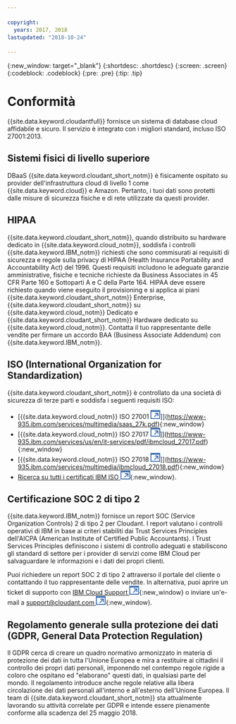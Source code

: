 ```yaml
---

copyright:
  years: 2017, 2018
lastupdated: "2018-10-24"

---
```


{:new_window: target="_blank"}
{:shortdesc: .shortdesc}
{:screen: .screen}
{:codeblock: .codeblock}
{:pre: .pre}
{:tip: .tip}

<!-- Acrolinx: 2017-05-10 -->

# Conformità

{{site.data.keyword.cloudantfull}} fornisce un sistema di database cloud affidabile e sicuro.
Il servizio è integrato con i migliori standard,
incluso ISO 27001:2013.

## Sistemi fisici di livello superiore

DBaaS {{site.data.keyword.cloudant_short_notm}} è fisicamente ospitato
su provider dell'infrastruttura cloud di livello 1 come {{site.data.keyword.cloud}} e Amazon.
Pertanto,
i tuoi dati sono protetti dalle misure di sicurezza fisiche e di rete utilizzate da questi provider.

## HIPAA

{{site.data.keyword.cloudant_short_notm}}, quando distribuito su hardware dedicato in {{site.data.keyword.cloud_notm}},
soddisfa i controlli {{site.data.keyword.IBM_notm}} richiesti che sono commisurati ai requisiti di sicurezza e regole sulla privacy di HIPAA (Health Insurance Portability and Accountability Act) del 1996. Questi requisiti
includono le adeguate garanzie amministrative, fisiche e tecniche richieste
da Business Associates in 45 CFR Parte 160 e Sottoparti A e C della Parte 164. HIPAA deve essere richiesto quando viene eseguito il
provisioning e si applica ai piani {{site.data.keyword.cloudant_short_notm}} Enterprise,
{{site.data.keyword.cloudant_short_notm}} su {{site.data.keyword.cloud_notm}} Dedicato
e {{site.data.keyword.cloudant_short_notm}} Hardware dedicato su {{site.data.keyword.cloud_notm}}.
Contatta il tuo rappresentante delle vendite per firmare un accordo BAA (Business Associate Addendum) con {{site.data.keyword.IBM_notm}}.

## ISO (International Organization for Standardization)

{{site.data.keyword.cloudant_short_notm}} è controllato da una società di sicurezza di terze parti e soddisfa i seguenti requisiti ISO:

* [{{site.data.keyword.cloud_notm}} ISO 27001 ![Icona link esterno](../images/launch-glyph.svg "Icona link esterno")]](https://www-935.ibm.com/services/multimedia/saas_27k.pdf){:new_window}
* [{{site.data.keyword.cloud_notm}} ISO 27017 ![Icona link esterno](../images/launch-glyph.svg "Icona link esterno")]](https://www-935.ibm.com/services/us/en/it-services/pdf/ibmcloud_27017.pdf){:new_window}
* [{{site.data.keyword.cloud_notm}} ISO 27018 ![Icona link esterno](../images/launch-glyph.svg "Icona link esterno")]](https://www-935.ibm.com/services/multimedia/ibmcloud_27018.pdf){:new_window}
* [Ricerca su tutti i certificati IBM ISO ![Icona link esterno](../images/launch-glyph.svg "Icona link esterno")](https://www-935.ibm.com/services/us/en/it-services/iso-management-system-certifications.html){:new_window}.
 
## Certificazione SOC 2 di tipo 2

{{site.data.keyword.IBM_notm}} fornisce un report SOC (Service Organization Controls) 2 di tipo 2
per Cloudant. I report valutano i controlli operativi di IBM in base ai criteri
stabiliti dai Trust Services Principles dell'AICPA (American Institute of Certified Public Accountants).
I Trust Services Principles definiscono i sistemi di controllo adeguati e stabiliscono gli standard di settore
per i provider di servizi come IBM Cloud per salvaguardare le informazioni e i dati dei propri clienti.

Puoi richiedere un report SOC 2 di tipo 2 attraverso il portale del cliente
o contattando il tuo rappresentante delle vendite. In alternativa, puoi aprire
un ticket di supporto con
[IBM Cloud Support ![Icona link esterno](../images/launch-glyph.svg "Icona link esterno")](https://www.ibm.com/cloud/support){:new_window}
o inviare un'e-mail a
[support@cloudant.com ![Icona link esterno](../images/launch-glyph.svg "Icona link esterno")](mailto:support@cloudant.com){:new_window}.

## Regolamento generale sulla protezione dei dati  (GDPR, General Data Protection Regulation) 

Il GDPR cerca di creare un quadro normativo armonizzato in materia di protezione dei dati
in tutta l'Unione Europea e mira a restituire ai cittadini il controllo dei propri dati personali,
imponendo nel contempo regole rigide a coloro che ospitano ed "elaborano" questi dati, in qualsiasi parte del mondo. Il
regolamento introduce anche regole relative alla libera circolazione dei dati personali all'interno e all'esterno
dell'Unione Europea. Il team di {{site.data.keyword.cloudant_short_notm}} sta attualmente lavorando su attività correlate per GDPR e
intende essere pienamente conforme alla scadenza del 25 maggio 2018.
